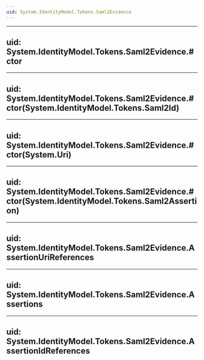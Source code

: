 ```yaml
---
uid: System.IdentityModel.Tokens.Saml2Evidence
---
```


---
uid: System.IdentityModel.Tokens.Saml2Evidence.#ctor
---

---
uid: System.IdentityModel.Tokens.Saml2Evidence.#ctor(System.IdentityModel.Tokens.Saml2Id)
---

---
uid: System.IdentityModel.Tokens.Saml2Evidence.#ctor(System.Uri)
---

---
uid: System.IdentityModel.Tokens.Saml2Evidence.#ctor(System.IdentityModel.Tokens.Saml2Assertion)
---

---
uid: System.IdentityModel.Tokens.Saml2Evidence.AssertionUriReferences
---

---
uid: System.IdentityModel.Tokens.Saml2Evidence.Assertions
---

---
uid: System.IdentityModel.Tokens.Saml2Evidence.AssertionIdReferences
---
